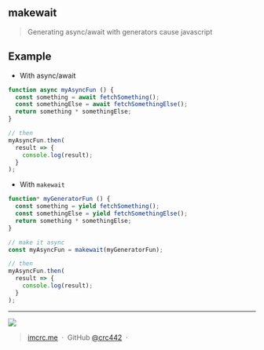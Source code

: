 ## makewait
> Generating async/await with generators cause javascript


## Example

- With async/await
```javascript
function async myAsyncFun () {
  const something = await fetchSomething();
  const somethingElse = await fetchSomethingElse();
  return something * somethingElse;
}

// then
myAsyncFun.then(
  result => {
    console.log(result);
  }
);
```

- With `makewait`
```javascript
function* myGeneratorFun () {
  const something = yield fetchSomething();
  const somethingElse = yield fetchSomethingElse();
  return something * somethingElse;
}

// make it async
const myAsyncFun = makewait(myGeneratorFun);

// then
myAsyncFun.then(
  result => {
    console.log(result);
  }
);
```

---

![](https://img.shields.io/badge/license-MIT-blue.svg?style=flat-square)

> [imcrc.me](http://imcrc.me) &nbsp;&middot;&nbsp;
> GitHub [@crc442](https://github.com/crc442) &nbsp;&middot;&nbsp;
